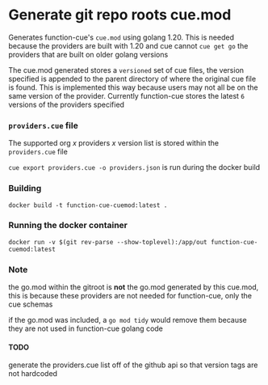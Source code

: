 # Generate git repo roots cue.mod

Generates function-cue's `cue.mod` using golang 1.20.  This is needed because the providers are built with 1.20 and cue cannot `cue get go` the providers that are built on older golang versions

The cue.mod generated stores a `versioned` set of cue files, the version specified is appended to the parent directory of where the original cue file is found.  This is implemented this way
because users may not all be on the same version of the provider.  Currently function-cue stores the latest `6` versions of the providers specified

### `providers.cue` file

The supported org _x_ providers _x_ version list is stored within the `providers.cue` file

`cue export providers.cue -o providers.json` is run during the docker build

### Building

`docker build -t function-cue-cuemod:latest .`

### Running the docker container

`docker run -v $(git rev-parse --show-toplevel):/app/out function-cue-cuemod:latest`

### Note

the go.mod within the gitroot is **not** the go.mod generated by this cue.mod, this is because these providers are not needed for function-cue, only the cue schemas

if the go.mod was included, a `go mod tidy` would remove them because they are not used in function-cue golang code

#### TODO

generate the providers.cue list off of the github api so that version tags are not hardcoded
